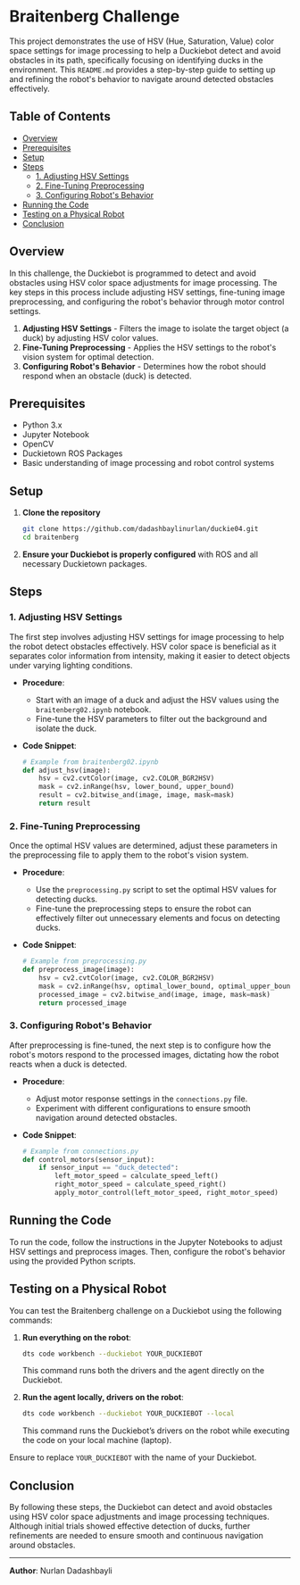 # Braitenberg Challenge

This project demonstrates the use of HSV (Hue, Saturation, Value) color space settings for image processing to help a Duckiebot detect and avoid obstacles in its path, specifically focusing on identifying ducks in the environment. This `README.md` provides a step-by-step guide to setting up and refining the robot's behavior to navigate around detected obstacles effectively.

## Table of Contents
- [Overview](#overview)
- [Prerequisites](#prerequisites)
- [Setup](#setup)
- [Steps](#steps)
  - [1. Adjusting HSV Settings](#1-adjusting-hsv-settings)
  - [2. Fine-Tuning Preprocessing](#2-fine-tuning-preprocessing)
  - [3. Configuring Robot's Behavior](#3-configuring-robots-behavior)
- [Running the Code](#running-the-code)
- [Testing on a Physical Robot](#testing-on-a-physical-robot)
- [Conclusion](#conclusion)

## Overview

In this challenge, the Duckiebot is programmed to detect and avoid obstacles using HSV color space adjustments for image processing. The key steps in this process include adjusting HSV settings, fine-tuning image preprocessing, and configuring the robot's behavior through motor control settings.

1. **Adjusting HSV Settings** - Filters the image to isolate the target object (a duck) by adjusting HSV color values.
2. **Fine-Tuning Preprocessing** - Applies the HSV settings to the robot's vision system for optimal detection.
3. **Configuring Robot's Behavior** - Determines how the robot should respond when an obstacle (duck) is detected.

## Prerequisites

- Python 3.x
- Jupyter Notebook
- OpenCV
- Duckietown ROS Packages
- Basic understanding of image processing and robot control systems

## Setup

1. **Clone the repository**
   ```bash
   git clone https://github.com/dadashbaylinurlan/duckie04.git
   cd braitenberg
   ```

2. **Ensure your Duckiebot is properly configured** with ROS and all necessary Duckietown packages.

## Steps

### 1. Adjusting HSV Settings

The first step involves adjusting HSV settings for image processing to help the robot detect obstacles effectively. HSV color space is beneficial as it separates color information from intensity, making it easier to detect objects under varying lighting conditions.

- **Procedure**:
  - Start with an image of a duck and adjust the HSV values using the `braitenberg02.ipynb` notebook.
  - Fine-tune the HSV parameters to filter out the background and isolate the duck.

- **Code Snippet**:
  ```python
  # Example from braitenberg02.ipynb
  def adjust_hsv(image):
      hsv = cv2.cvtColor(image, cv2.COLOR_BGR2HSV)
      mask = cv2.inRange(hsv, lower_bound, upper_bound)
      result = cv2.bitwise_and(image, image, mask=mask)
      return result
  ```

### 2. Fine-Tuning Preprocessing

Once the optimal HSV values are determined, adjust these parameters in the preprocessing file to apply them to the robot's vision system.

- **Procedure**:
  - Use the `preprocessing.py` script to set the optimal HSV values for detecting ducks.
  - Fine-tune the preprocessing steps to ensure the robot can effectively filter out unnecessary elements and focus on detecting ducks.

- **Code Snippet**:
  ```python
  # Example from preprocessing.py
  def preprocess_image(image):
      hsv = cv2.cvtColor(image, cv2.COLOR_BGR2HSV)
      mask = cv2.inRange(hsv, optimal_lower_bound, optimal_upper_bound)
      processed_image = cv2.bitwise_and(image, image, mask=mask)
      return processed_image
  ```

### 3. Configuring Robot's Behavior

After preprocessing is fine-tuned, the next step is to configure how the robot's motors respond to the processed images, dictating how the robot reacts when a duck is detected.

- **Procedure**:
  - Adjust motor response settings in the `connections.py` file.
  - Experiment with different configurations to ensure smooth navigation around detected obstacles.

- **Code Snippet**:
  ```python
  # Example from connections.py
  def control_motors(sensor_input):
      if sensor_input == "duck_detected":
          left_motor_speed = calculate_speed_left()
          right_motor_speed = calculate_speed_right()
          apply_motor_control(left_motor_speed, right_motor_speed)
  ```

## Running the Code

To run the code, follow the instructions in the Jupyter Notebooks to adjust HSV settings and preprocess images. Then, configure the robot's behavior using the provided Python scripts.

## Testing on a Physical Robot

You can test the Braitenberg challenge on a Duckiebot using the following commands:

1. **Run everything on the robot**:
   ```bash
   dts code workbench --duckiebot YOUR_DUCKIEBOT
   ```

   This command runs both the drivers and the agent directly on the Duckiebot.

2. **Run the agent locally, drivers on the robot**:
   ```bash
   dts code workbench --duckiebot YOUR_DUCKIEBOT --local
   ```

   This command runs the Duckiebot’s drivers on the robot while executing the code on your local machine (laptop).

Ensure to replace `YOUR_DUCKIEBOT` with the name of your Duckiebot.

## Conclusion

By following these steps, the Duckiebot can detect and avoid obstacles using HSV color space adjustments and image processing techniques. Although initial trials showed effective detection of ducks, further refinements are needed to ensure smooth and continuous navigation around obstacles.


---

**Author**: Nurlan Dadashbayli
